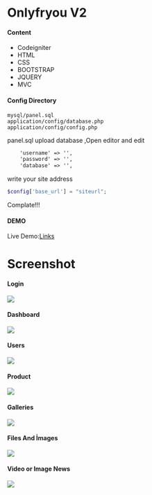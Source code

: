 # Onlyfryou V2
#### Content

- Codeigniter
- HTML
- CSS
- BOOTSTRAP
- JQUERY
- MVC

#### Config Directory

    mysql/panel.sql
	application/config/database.php
	application/config/config.php
panel.sql upload database ,Open editor and edit
```html
	'username' => '',
	'password' => '',
	'database' => '',
```
write your site address
```php
$config['base_url'] = "siteurl";
```
Complate!!! 
#### DEMO
Live Demo:[Links](http://oguzhanfiliz.com.tr/onlycms)
# Screenshot
#### Login
![](https://github.com/onlyfryou/onlycms/blob/master/images/login.jpg)
#### Dashboard
![](https://github.com/onlyfryou/onlycms/blob/master/images/dashboard.jpg)
#### Users
![](https://github.com/onlyfryou/onlycms/blob/master/images/users.jpg)
#### Product
![](https://github.com/onlyfryou/onlycms/blob/master/images/product.jpg)
#### Galleries
![](https://github.com/onlyfryou/onlycms/blob/master/images/galleries.jpg)
#### Files And İmages
![](https://github.com/onlyfryou/onlycms/blob/master/images/Filesandimages.jpg)
#### Video or Image News
![](https://github.com/onlyfryou/onlycms/blob/master/images/Videoorimagenews.jpg)
